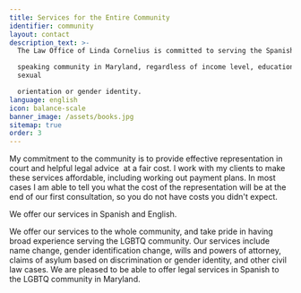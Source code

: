 ```yaml
---
title: Services for the Entire Community
identifier: community
layout: contact
description_text: >-
  The Law Office of Linda Cornelius is committed to serving the Spanish

  speaking community in Maryland, regardless of income level, education, or
  sexual

  orientation or gender identity.
language: english
icon: balance-scale
banner_image: /assets/books.jpg
sitemap: true
order: 3
---
```



My commitment to the community is to provide effective representation in court and helpful legal advice &nbsp;at a fair cost. l work with my clients to make these services affordable, including working out payment plans. In most cases I am able to tell you what the cost of the representation will be at the end of our first consultation, so you do not have costs you didn't expect.

We offer our services in Spanish and English.

We offer our services to the whole community, and take pride in having broad experience serving the LGBTQ community. Our services include name change, gender identification change, wills and powers of attorney, claims of asylum based on discrimination or gender identity, and other civil law cases. We are pleased to be able to offer legal services in Spanish to the LGBTQ community in Maryland.